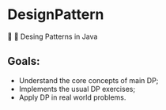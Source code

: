 # DesignPattern
:book: :game_die: Desing Patterns in Java
## Goals:
- Understand the core concepts of main DP;
- Implements the usual DP exercises;
- Apply DP in real world problems.
